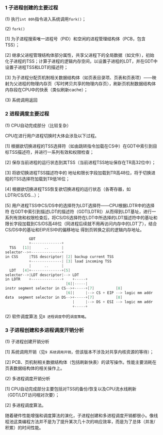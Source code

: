 ### 1 子进程创建的主要过程
(1) 执行`int 80h`指令进入系统调用`fork()`；

(2) `fork()`

[1] 为子进程搜索唯一进程号（PID）和空闲的进程管理结构体（PCB，包含TSS）；

[2] 继承父进程管理结构体部分属性，共享父进程下的全局数据（如文件），初始化子进程的TSS；计算子进程的逻辑内存空间，以设置子进程的LDT，并在GDT中设置子进程TSS和LDT的描述符；

[3] 为子进程分配页机制相关数据结构体（如页表目录项、页表和页表项）——映射为父进程的物理内存页（写时拷贝共享的物理内存页），刷新页机制数据结构体内存段在CPU中的快表（类似刷新cache）；

(3) 系统调用返回

### 2 进程调度主要过程
(1) CPU自动完成部分（比较复杂）

CPU在进行用户进程切换时大体会涉及以下过程。

[1] 根据欲切换进程的TSS选择符（如由跳转指令加载在CS中）在GDT中索引到目标TSS描述符，并进行一系列有效和权限检查；

[2] 保存当前进程的运行状态到其TSS（当前进程TSS地址保存在TR高32位中）；

[3] 将欲切换进程TSS描述符中的 地址和限长字段加载到TR高48位，将于切换进程的TSS选择符加载到TR低16位；

[4] 根据欲切换进程TSS恢复欲切换进程的运行状态（各寄存器，如LDTR/CS/DS...）；

[5] 用户进程TSS中CS/DS中的选择符为LDT选择符——CPU根据LDTR中的选择符 在GDT中索引到描述LDT的描述符（GDT[LDTR]）从而得到LDT基址，进行一系列有效和权限检查后，将CS/DS选择符在LDT中所选择的LDT描述符中的基址和限长字段加载到CS/DS高48位（同进程后续就不用再访问内存中的LDT了），结合CS/DS中的基址和EIP/ESI中的偏移地址 得到页转换之前的逻辑内存地址。
```C
           GDT
           +--------------+
  TSS   [1]|      ..      |
selector-->+--------------+
in CSS     |TSS descriptor| [2] backup current TSS
           +--------------| [3] load incoming TSS
           |      ..      |
  LDT   [4]+--------------+[5]
selector-->|LDT descriptor|--> LDT
in LDTR    +--------------+    +-----+
                            [6]|-----|
instr segment selector in CS-->+-----+[7]          [8]
                            [6]|     |--> CS + EIP --> logic mm addr
data  segment selector in DS-->+-----+[7]          [8]
                               |     |--> DS + ESI --> logic mm addr
                               +-----+
```

(2) 软件调度算法
见`8 进程调度`中的`调度策略`。

### 3 子进程创建和多进程调度开销分析
(1) 子进程创建开销分析

[1] 系统调用开销（见`9 系统调用开销`，但该版本不涉及对共享内核资源的等待）；

[2] PCB、页机制相关数据结构体（包括刷新快表）的读写操作。性能主要消耗在页表数据结构体的相关操作上。

(2) 多进程调度开销分析

[1] CPU自动完成部分主要包括对TSS的备份/恢复以及CPU流水线刷新（GDT/LDT访问相对次要）；

[2] 多进程调度算法。

随着硬件性能增强和调度算法的演化，子进程创建和多进程调度开销都很小。像线程池这类编程方法并不是为了提升某次几十次的响应效率，而是为了总体（并发/积累）的时间性能。